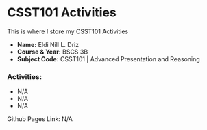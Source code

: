 # CSST101 Activities
This is where I store my CSST101 Activities
* **Name:** Eldi Nill L. Driz
* **Course & Year:** BSCS 3B
* **Subject Code:** CSST101 | Advanced Presentation and Reasoning

### Activities:
* N/A
* N/A
* N/A

Github Pages Link: N/A
